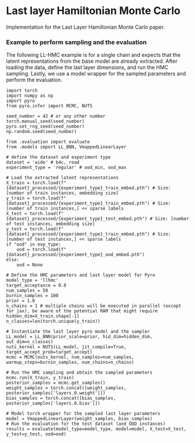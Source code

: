 # Last layer Hamiltonian Monte Carlo
Implementation for the Last Layer Hamiltonian Monte Carlo paper.

### Example to perform sampling and the evaluation

The following LL-HMC example is for a single chain and expects that the latent representations from the base model are already extracted.
After loading the data, define the last layer dimensions, and run the HMC sampling.
Lastly, we use a model wrapper for the sampled parameters and perform the evaluation.

```
import torch
import numpy as np
import pyro
from pyro.infer import MCMC, NUTS

seed_number = 42 # or any other number
torch.manual_seed(seed_number)
pyro.set_rng_seed(seed_number)
np.random.seed(seed_number)

from .evaluation import evaluate
from .models import LL_BNN, VmappedLinearLayer

# define the dataset and experiment type
dataset = 'aide' # b4c, road
experiment_type = 'regular' # ood_min, ood_max

# Load the extracted latent representations 
X_train = torch.load(f"{dataset}_processed/{experiment_type}_train_embed.pth") # Size: [number of train instances, embedding size]
y_train = torch.load(f"{dataset}_processed/{experiment_type}_train_embed.pth") # Size: [number of train instances,] << sparse labels
X_test = torch.load(f"{dataset}_processed/{experiment_type}_test_embed.pth") # Size: [number of test instances, embedding size]
y_test = torch.load(f"{dataset}_processed/{experiment_type}_train_embed.pth") # Size: [number of test instances,] << sparse labels
if "ood" in exp_type:
    ood = torch.load(f"{dataset}_processed/{experiment_type}_ood_embed.pth")
else:
    ood = None

# Define the HMC parameters and last layer model for Pyro
model_type = 'llhmc'
target_acceptance = 0.8
num_samples = 50
burnin_samples = 100
prior = 1.0
n_chains = 1 # multiple chains will be executed in parallel (except for jax), be aware of the potential RAM that might require
hidden_dim=X_train.shape[-1] 
n_classes=len(torch.unique(y_train))

# Instantiate the last layer pyro model and the sampler
LL_model = LL_BNN(prior_scale=prior, hid_dim=hidden_dim, out_dim=n_classes)
nuts_kernel = NUTS(LL_model, jit_compile=True, target_accept_prob=target_accept) 
mcmc = MCMC(nuts_kernel, num_samples=num_samples, warmup_steps=burnin_samples, num_chains=n_chains)

# Run the HMC sampling and obtain the sampled parameters
mcmc.run(X_train, y_train)
posterior_samples = mcmc.get_samples()
weight_samples = torch.concat([weight_samples, posterior_samples['layers.0.weight']])
bias_samples = torch.concat([bias_samples, posterior_samples['layers.0.bias']])

# Model torch wrapper for the sampled last layer parameters 
model = VmappedLinearLayer(weight_samples, bias_samples)
# Run the evaluation for the test dataset (and OOD instances)
results = evaluate(model_type=model_type, model=model, X_test=X_test, y_test=y_test, ood=ood)
```
